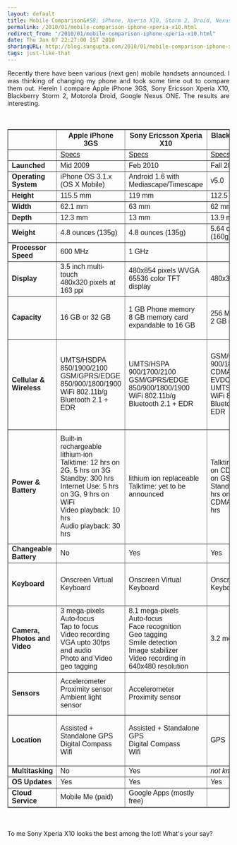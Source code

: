 ```yaml
---
layout: default
title: Mobile Comparison&#58; iPhone, Xperia X10, Storm 2, Droid, Nexus One
permalink: /2010/01/mobile-comparison-iphone-xperia-x10.html
redirect_from: "/2010/01/mobile-comparison-iphone-xperia-x10.html"
date: Thu Jan 07 22:27:00 IST 2010
sharingURL: http://blog.sangupta.com/2010/01/mobile-comparison-iphone-xperia-x10.html
tags: just-like-that
---
```

<div align="justify">
    Recently there have been various (next gen) mobile handsets announced. I was thinking of changing my phone and took some time out to compare them out. Herein I compare Apple iPhone 3GS, Sony Ericsson Xperia X10, Blackberry Storm 2, Motorola Droid, Google Nexus ONE. The results are interesting. 
</div>
<br>
<br>
<div style="font-family: Arial; font-size: 11px;">
    <table valign="top" border="1px">
        <thead>
            <tr> 
                <th></th>
                <th><b>Apple iPhone 3GS</b></th>
                <th><b>Sony Ericsson Xperia X10</b></th>
                <th><b>Blackberry Storm 2</b></th>
                <th><b>Motorola Droid</b></th>
                <th><b>Google Nexus ONE</b></th>
            </tr>
        </thead>
        <tbody>
            <tr>
                <td>&nbsp;</td>
                <td><a href="http://www.apple.com/iphone/specs.html">Specs</a></td>
                <td><a href="http://www.sonyericsson.com/cws/products/mobilephones/overview/xperiax10?undefined#view=specifications">Specs</a></td>
                <td><a href="http://na.blackberry.com/eng/devices/blackberrystorm/storm_specifications.jsp">Specs</a></td> 
                <td><a href="http://www.motorola.com/Consumers/US-EN/Consumer-Product-and-Services/Mobile-Phones/ci.Motorola-DROID-US-EN.alt">Specs</a></td> 
                <td><a href="http://www.google.com/phone/static/en_US-nexusone_tech_specs.html">Specs</a></td> 
            </tr>
            <tr> 
                <td><b>Launched</b></td> 
                <td>Mid 2009 </td> 
                <td>Feb 2010 </td> 
                <td>Fall 2009 </td> 
                <td>Nov 2009 </td> 
                <td>Jan 2010 </td> 
            </tr>
            <tr> 
                <td><b>Operating System</b></td> 
                <td>iPhone OS 3.1.x (OS X Mobile) </td> 
                <td>Android 1.6 with Mediascape/Timescape </td> 
                <td>v5.0 </td> 
                <td>Android 2.0 </td> 
                <td>Android 2.1 </td> 
            </tr>
            <tr> 
                <td><b>Height</b></td> 
                <td>115.5 mm </td> 
                <td>119 mm </td> 
                <td>112.5 mm </td> 
                <td>115.8 mm </td> 
                <td>119 mm </td> 
            </tr>
            <tr> 
                <td><b>Width</b></td> 
                <td>62.1 mm </td> 
                <td>63 mm </td> 
                <td>62 mm </td> 
                <td>60 mm </td> 
                <td>59.8 mm </td> 
            </tr>
            <tr> 
                <td><b>Depth</b></td> 
                <td>12.3 mm </td> 
                <td>13 mm </td> 
                <td>13.9 mm </td> 
                <td>13.7 mm </td> 
                <td>11.5 mm </td> 
            </tr>
            <tr> 
                <td><b>Weight</b></td> 
                <td>4.8 ounces (135g) </td> 
                <td>4.8 ounces (135g) </td> 
                <td>5.64 ounces (160g) </td> 
                <td>6 ounces (169g) </td> 
                <td>130g </td> 
            </tr>
            <tr> 
                <td><b>Processor Speed</b></td> 
                <td>600 MHz </td> 
                <td>1 GHz </td> 
                <td></td> 
                <td>550 MHz </td> 
                <td>1 GHz </td> 
            </tr>
            <tr> 
                <td><b>Display</b></td> 
                <td>3.5 inch multi-touch<br>480x320 pixels at 163 ppi </td> 
                <td>480x854 pixels WVGA<br>65536 color TFT display </td> 
                <td>480x360 pixels </td> 
                <td>3.7 inch display<br>854x480 pixels </td> 
                <td>3.7 inch display<br>800x480 pixels </td> 
            </tr>
            <tr> 
                <td><b>Capacity</b></td> 
                <td>16 GB or 32 GB </td> 
                <td>1 GB Phone memory<br>8 GB memory card expandable to 16 GB </td> 
                <td>256 MB Flash<br>2 GB memory card </td> 
                <td>16 GB removable expandable to <span style="display: none;">32 GB</span></td> 
                <td>512 MB Flash, 512 MB RAM<br>4 GB memory card expandable to 32 GB </td> 
            </tr>
            <tr> 
                <td><b>Cellular &amp; Wireless</b></td> 
                <td>UMTS/HSDPA 850/1900/2100<br>GSM/GPRS/EDGE 850/900/1800/1900<br>WiFi 802.11b/g<br>Bluetooth 2.1 + EDR </td> 
                <td>UMTS/HSPA 900/1700/2100<br>GSM/GPRS/EDGE 850/900/1800/1900<br>WiFi 802.11b/g<br>Bluetooth 2.1 + EDR </td> 
                <td>GSM/GPRS/EDGE 900/1800<br>CDMA2000 1x EVDO 800/1900<br>UMTS 2100<br>WiFi 802.11b/g<br>Bluetooth 2.1 + EDR </td> 
                <td>CDMA 1x 800/1900 EVDO rev A<br>WiFi 802.11b/g<br>Bluetooth 2.1 + EDR </td> 
                <td>UMTS 900/AWS/2100<br>HSDPA 7.2 Mbps<br>HSUPA 2 Mbps<br>GSM/EDGE 850/900/1800/1900<br>WiFi 802.11b/g/n<br>Bluetooth 2.1 + EDR<br>A2DP stereo bluetooth </td> 
            </tr>
            <tr> 
                <td><b>Power &amp; Battery</b></td> 
                <td>Built-in rechargeable lithium-ion<br>Talktime: 12 hrs on 2G, 5 hrs on 3G<br>Standby: 300 hrs<br>Internet Use: 5 hrs on 3G, 9 hrs on WiFi<br>Video playback: 10 hrs<br>Audio playback: 30 hrs </td> 
                <td>lithium ion replaceable<br>Talktime: yet to be announced </td> 
                <td>Talktime: 5.5 hrs on CDMA, 6 hrs on GSM, 5 hrs<br>Standby time: 264 hrs on CDMA/GSM, 288 hrs </td> 
                <td>lithium ion<br>Talktime: 8 hrs </td> 
                <td>lithium ion replaceable<br>Talktime: 10 hrs on 2G, 7 hours on 3G<br>Standby: 290 hrs on 2G, 250 hrs on 3G<br>Internet: 5 hours on 3G, 6.5 hours on Wi Fi<br>Video playback: 7 hours<br>Audio playback: 20 hours </td> 
            </tr>
            <tr> 
                <td><b>Changeable Battery</b></td> 
                <td>No </td> 
                <td>Yes </td> 
                <td>Yes </td> 
                <td>Yes </td> 
                <td>Yes </td> 
            </tr>
            <tr> 
                <td><b>Keyboard</b></td> 
                <td>Onscreen Virtual Keyboard </td> 
                <td>Onscreen Virtual Keyboard </td> 
                <td>Onscreen Virtual Keyboard </td> 
                <td>Slideout QWERTY + Onscreen Virtual Keyboard </td> 
                <td>Onscreen Virtual Keyboard </td> 
            </tr>
            <tr> 
                <td><b>Camera, Photos and Video</b></td> 
                <td>3 mega-pixels<br>Auto-focus<br>Tap to focus<br>Video recording VGA upto 30fps and audio<br>Photo and Video geo tagging </td> 
                <td>8.1 mega-pixels<br>Auto-focus<br>Face recognition<br>Geo tagging<br>Smile detection<br>Image stabilizer<br>Video recording in 640x480 resolution </td> 
                <td>3.2 mega-pixels </td> 
                <td>5 mega-pixels<br>Auto-focus<br>Dual LED Flash<br>Video recording at 720x480 at 24 fps </td> 
                <td>5 mega-pixels<br>Auto-focus<br>LED Flash<br>Geo tagging<br>Video recording at 720x480 at 20 fps </td> 
            </tr>
            <tr> 
                <td><b>Sensors</b></td> 
                <td>Accelerometer<br>Proximity sensor<br>Ambient light sensor </td> 
                <td>Accelerometer<br>Proximity sensor </td> 
                <td></td> 
                <td>Accelerometer<br>Proximity sensor<br>Ambient light sensor </td> 
                <td>Accelerometer </td> 
            </tr>
            <tr> 
                <td><b>Location</b></td> 
                <td>Assisted + Standalone GPS<br>Digital Compass<br>Wifi </td> 
                <td>Assisted + Standalone GPS<br>Digital Compass<br>Wifi </td> 
                <td>GPS</td> 
                <td>Assisted + Standalone GPS<br>Digital Compass<br>Wifi </td> 
                <td>Assisted GPS<br>Digital Compass<br>Wifi </td> 
            </tr>
            <tr> 
                <td><b>Multitasking</b></td> 
                <td>No </td> 
                <td>Yes </td> 
                <td><i>not known</i></td> 
                <td>Yes </td> 
                <td><i>not known</i></td> 
            </tr>
            <tr> 
                <td><b>OS Updates</b></td> 
                <td>Yes </td> 
                <td>Yes </td> 
                <td>Yes </td> 
                <td>Yes </td> 
                <td>Yes </td> 
            </tr>
            <tr> 
                <td><b>Cloud Service</b></td> 
                <td>Mobile Me (paid) </td> 
                <td>Google Apps (mostly free) </td> 
                <td></td> 
                <td>Google Apps (mostly free) </td> 
                <td>Google Apps (mostly free) </td> 
            </tr>
        </tbody>
    </table>
</div>
<br>
<br>
<div align="justify">
    To me Sony Xperia X10 looks the best among the lot! What's your say? 
</div>
